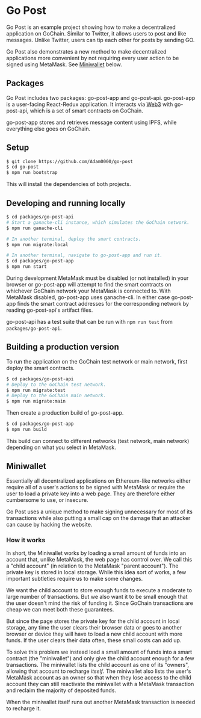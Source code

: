 # Go Post

Go Post is an example project showing how to make a decentralized application on GoChain. Similar to Twitter, it allows users to post and like messages. Unlike Twitter, users can tip each other for posts by sending GO.

Go Post also demonstrates a new method to make decentralized applications more convenient by not requiring every user action to be signed using MetaMask. See [Miniwallet](#Miniwallet) below.

## Packages

Go Post includes two packages: go-post-app and go-post-api. go-post-app is a user-facing React-Redux application. It interacts via [Web3](https://github.com/ethereum/web3.js/) with go-post-api, which is a set of smart contracts on GoChain.

go-post-app stores and retrieves message content using IPFS, while everything else goes on GoChain.

## Setup

```sh
$ git clone https://github.com/Adam0000/go-post
$ cd go-post
$ npm run bootstrap
```

This will install the dependencies of both projects.

## Developing and running locally

```sh
$ cd packages/go-post-api
# Start a ganache-cli instance, which simulates the GoChain network.
$ npm run ganache-cli

# In another terminal, deploy the smart contracts.
$ npm run migrate:local

# In another terminal, navigate to go-post-app and run it.
$ cd packages/go-post-app
$ npm run start
```

During development MetaMask must be disabled (or not installed) in your browser or go-post-app will attempt to find the smart contracts on whichever GoChain network your MetaMask is connected to. With MetaMask disabled, go-post-app uses ganache-cli. In either case go-post-app finds the smart contract addresses for the corresponding network by reading go-post-api's artifact files.

go-post-api has a test suite that can be run with `npm run test` from `packages/go-post-api`.

## Building a production version

To run the application on the GoChain test network or main network, first deploy the smart contracts.

```sh
$ cd packages/go-post-api
# Deploy to the GoChain test network.
$ npm run migrate:test
# Deploy to the GoChain main network.
$ npm run migrate:main
```

Then create a production build of go-post-app.

```sh
$ cd packages/go-post-app
$ npm run build
```

This build can connect to different networks (test network, main network) depending on what you select in MetaMask.

## Miniwallet

Essentially all decentralized applications on Ethereum-like networks either require all of a user's actions to be signed with MetaMask or require the user to load a private key into a web page. They are therefore either cumbersome to use, or insecure.

Go Post uses a unique method to make signing unnecessary for most of its transactions while also putting a small cap on the damage that an attacker can cause by hacking the website.

### How it works

In short, the Miniwallet works by loading a small amount of funds into an account that, unlike MetaMask, the web page has control over. We call this a "child account" (in relation to the MetaMask "parent account"). The private key is stored in local storage. While this idea sort of works, a few important subtleties require us to make some changes.

We want the child account to store enough funds to execute a moderate to large number of transactions. But we also want it to be small enough that the user doesn't mind the risk of funding it. Since GoChain transactions are cheap we can meet both these guarantees.

But since the page stores the private key for the child account in local storage, any time the user clears their browser data or goes to another browser or device they will have to load a new child account with more funds. If the user clears their data often, these small costs can add up.

To solve this problem we instead load a small amount of funds into a smart contract (the "miniwallet") and only give the child account enough for a few transactions. The miniwallet lists the child account as one of its "owners", allowing that account to recharge _itself_. The miniwallet also lists the user's MetaMask account as an owner so that when they lose access to the child account they can still reactivate the miniwallet with a MetaMask transaction and reclaim the majority of deposited funds.

When the miniwallet itself runs out another MetaMask transaction is needed to recharge it.